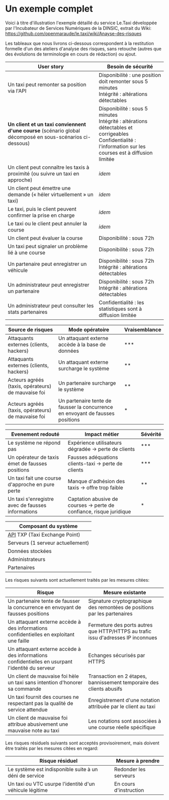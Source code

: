 # Un exemple complet

Voici à titre d'illustration l'exemple détaillé du service Le.Taxi développée par l'Incubateur de Services Numériques de la DINSIC, extrait du Wiki: https://github.com/openmaraude/le.taxi/wiki/Anayse-des-risques

Les tableaux que nous livrons ci-dessous correspondent à la restitution formelle d'un des ateliers d'analyse des risques, sans retouche (autres que des évolutions de terminologie en cours de rédaction) ou ajout.

| User story | Besoin de sécurité |
|---------------|--------------------|
|Un taxi peut remonter sa position via l'API|Disponibilité : une position doit remonter sous 5 minutes<br/> Intégrité : altérations détectables|
|**Un client et un taxi conviennent d'une course** (scénario global décomposé en sous-scénarios ci-dessous)|Disponibilité : sous 5 minutes<br/>Intégrité : altérations détectables et corrigeables<br/>Confidentialité : l'information sur les courses est à diffusion limitée|
|Un client peut connaître les taxis à proximité (ou suivre un taxi en approche)|_idem_|
|Un client peut émettre une demande (« héler virtuellement » un taxi)|_idem_|
|Le taxi, puis le client peuvent confirmer la prise en charge|_idem_|
|Le taxi ou le client peut annuler la course|_idem_|
|Un client peut évaluer la course|Disponibilité : sous 72h|
|Un taxi peut signaler un problème lié à une course|Disponibilité : sous 72h|
|Un partenaire peut enregistrer un véhicule|Disponibilité : sous 72h<br/>Intégrité : altérations détectables|
|Un administrateur peut enregistrer un partenaire|Disponibilité : sous 72h<br/>Intégrité : altérations détectables|
|Un administrateur peut consulter les stats partenaires|Confidentialité : les statistiques sont à diffusion limitée|

| **Source de risques** | **Mode opératoire** | Vraisemblance |
|---------------|---------------|---------------|
|Attaquants externes (clients, hackers)| Un attaquant externe accède à la base de données | *** |
|Attaquants externes (clients, hackers)| Un attaquant externe surcharge le système | ** |
|Acteurs agréés (taxis, opérateurs) de mauvaise foi| Un partenaire surcharge le système | ** |
|Acteurs agréés (taxis, opérateurs) de mauvaise foi| Un partenaire tente de fausser la concurrence en envoyant de fausses positions | * |

| **Evenement redouté** | **Impact métier** | Sévérité |
|---------------|---------------|---------------|
| Le système ne répond pas | Expérience utilisateurs dégradée -> perte de clients | *** |
| Un opérateur de taxis émet de fausses positions | Fausses adéquations clients-taxi -> perte de clients| *** |
| Un taxi fait une course d'approche en pure perte | Manque d'adhésion des taxis -> offre trop faible | ** |
| Un taxi s'enregistre avec de fausses informations | Captation abusive de courses -> perte de confiance, risque juridique | * |

| **Composant du système** |
|---------------|
| [API](https://en.wikipedia.org/wiki/Application_programming_interface) TXP (Taxi Exchange Point) |
| Serveurs (1 serveur actuellement) |
| Données stockées |
| Administrateurs |
| Partenaires |

Les risques suivants sont actuellement traités par les mesures citées:

| Risque | Mesure existante |
|---------------|--------------------|
|Un partenaire tente de fausser la concurrence en envoyant de fausses positions|Signature cryptographique des remontées de positions par les partenaires|
|Un attaquant externe accède à des informations confidentielles en exploitant une faille|Fermeture des ports autres que HTTP/HTTPS au trafic issu d'adresses IP inconnues|
|Un attaquant externe accède à des informations confidentielles en usurpant l'identité du serveur|Echanges sécurisés par HTTPS|
|Un client de mauvaise foi hèle un taxi sans intention d'honorer sa commande|Transaction en 2 étapes, bannissement temporaire des clients abusifs|
|Un taxi fournit des courses ne respectant pas la qualité de service attendue|Enregistrement d'une notation attribuée par le client au taxi|
|Un client de mauvaise foi attribue abusivement une mauvaise note au taxi|Les notations sont associées à une course réelle spécifique|

Les risques résiduels suivants sont acceptés provisoirement, mais doivent être traités par les mesures citées en regard:

| Risque résiduel | Mesure à prendre |
|---------------|--------------------|
|Le système est indisponible suite à un déni de service|Redonder les serveurs|
|Un taxi ou VTC usurpe l'identité d'un véhicule légitime|En cours d'instruction|
